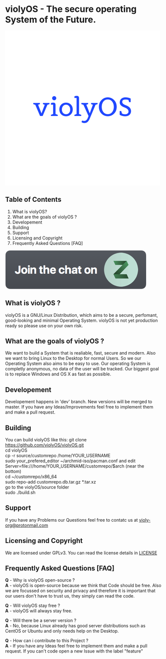 # violyOS - The secure operating System of the Future.
![violyOS](https://raw.githubusercontent.com/violyOS/violyOS/master/violyOS.png)


## Table of Contents
1. What is violyOS?
2. What are the goals of violyOS ?
3. Developement
4. Building
5. Support
6. Licensing and Copyright
7. Frequently Asked Questions [FAQ]

[<img src="https://raw.githubusercontent.com/violyOS/violyOS/master/zulip.png">](https://violy-os.zulipchat.com/join/y303v061e73nvpt3re09olv5/)


## What is violyOS ?
violyOS is a GNU/Linux Distribution, which aims to be a secure, perfomant, good-looking and minimal Operating System.  violyOS is not yet production ready so please use on your own risk.

## What are the goals of violyOS ?
We want to build a System that is realiable, fast, secure and modern. Also we want to bring Linux to the Desktop for normal Users. So we our Operating System also aims to be easy to use. Our operating System is completly anonymous, no data of the user will be tracked. Our biggest goal is to replace Windows and OS X as fast as possible.

## Developement
Developement happens in 'dev' branch. New versions will be merged to master.
If you have any Ideas/Improvements feel free to implement them and make a pull request.

## Building
You can build violyOS like this:
git clone https://github.com/violyOS/violyOS.git  
cd violyOS  
cp -r source/customrepo /home/YOUR_USERNAME  
sudo your_prefered_editor ~/archmid-iso/pacman.conf and edit Server=file:///home/YOUR_USERNAME/customrepo/$arch (near the bottom)  
cd ~/customrepo/x86_64  
sudo repo-add customrepo.db.tar.gz *.tar.xz  
go to the violyOS/source folder  
sudo ./build.sh  

## Support
If you have any Problems our Questions feel free to contatc us at violy-org@protonmail.com

## Licensing and Copyright
We are licensed under GPLv3. You can read the license details in [LICENSE](https://github.com/violyOS/violyOS/blob/master/LICENSE "LICENSE")

## Frequently Asked Questions [FAQ]
**Q** - Why is violyOS open-source ?  
**A** - violyOS is open-source because we think that Code should be free. Also we are focussed on security and privacy and therefore it is important that our users don't have to trust us, they simply can read the code.

**Q** - Will violyOS stay free ?  
**A** - violyOS will always stay free.

**Q** - Will there be a server version ?  
**A** - No, because Linux already has good server distributions such as CentOS or Ubuntu and only needs help on the Desktop.

**Q** - How can i contribute to this Project ?  
**A** - If you have any Ideas feel free to implement them and make a pull request. If you can't code open a new Issue with the label "feature"
